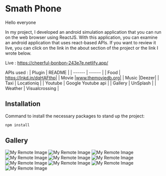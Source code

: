 # Smath Phone

Hello everyone

In my project, I developed an android simulation application that you can run on the web browser using ReactJS. With this application, you can examine an android application that uses react-based APIs. If you want to review it live, you can click on the link in the about section of the project or the link I wrote below.

Live : https://cheerful-bonbon-243e7e.netlify.app/

APIs used :
| Plugin | README |
| ------ | ------ |
| Food | https://lnkd.in/dqHAFthp|
| Movie |www.themoviedb.org|
| Music |Deezer|
| Taxi | Locationiq |
| Youtube | Google Youtube api |
| Gallery | UnSplash |
| Weather | Visualcrossing |

## Installation

Command to install the necessary packages to stand up the project:

```bash
npm install
```

## Gallery

![My Remote Image](https://i.ibb.co/c1qQhXy/Screenshot-1.png)
![My Remote Image](https://i.ibb.co/hgb8TWQ/calender.png)
![My Remote Image](https://i.ibb.co/10dx3hn/clock.png)
![My Remote Image](https://i.ibb.co/k4DdpKn/gallery.png)
![My Remote Image](https://i.ibb.co/vkLpDKT/movie.png)
![My Remote Image](https://i.ibb.co/vs4CVSW/music.png)
![My Remote Image](https://i.ibb.co/C1xP2vd/note.png)
![My Remote Image](https://i.ibb.co/NyqZL23/taxi.png)
![My Remote Image](https://i.ibb.co/5xgxGG4/weather.png)
![My Remote Image](https://i.ibb.co/pzDZCbh/yt.png)
